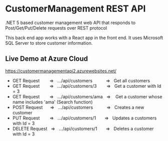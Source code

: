 # CustomerManagement REST API
.NET 5 based customer management web API that responds to Post/Get/Put/Delete requests over REST protocol

This back end app works with a React app in the front end. It uses Microsoft SQL Server to store customer information. 

## Live Demo at Azure Cloud
https://customermanagementapi2.azurewebsites.net/

- GET Request&nbsp;&nbsp;&nbsp;&nbsp;&nbsp;&nbsp;&nbsp;&nbsp;=>&nbsp;&nbsp;&nbsp;.../api/customers &nbsp;&nbsp;&nbsp;&nbsp;&nbsp;&nbsp;&nbsp;&nbsp;&nbsp;&nbsp;=>&nbsp;&nbsp;&nbsp;Get all customers
- GET Request&nbsp;&nbsp;&nbsp;&nbsp;&nbsp;&nbsp;&nbsp;&nbsp;=>&nbsp;&nbsp;&nbsp;.../api/customers/3 &nbsp;&nbsp;&nbsp;&nbsp;&nbsp;&nbsp;&nbsp;=>&nbsp;&nbsp;&nbsp;Get a customer with Id = 3
- GET Request&nbsp;&nbsp;&nbsp;&nbsp;&nbsp;&nbsp;&nbsp;&nbsp;=>&nbsp;&nbsp;&nbsp;.../api/customers/ama &nbsp;&nbsp;=> &nbsp;&nbsp;&nbsp;Get a customer whose name includes 'ama' (Search function)
- POST Request&nbsp;&nbsp;&nbsp;&nbsp;&nbsp;&nbsp;=>&nbsp;&nbsp;&nbsp;.../api/customers &nbsp;&nbsp;&nbsp;&nbsp;&nbsp;&nbsp;&nbsp;&nbsp;&nbsp;&nbsp;=>&nbsp;&nbsp;&nbsp;Creates a new customer
- PUT Request&nbsp;&nbsp;&nbsp;&nbsp;&nbsp;&nbsp;&nbsp;&nbsp;=>&nbsp;&nbsp;&nbsp;.../api/customers/1 &nbsp; &nbsp;&nbsp;&nbsp;&nbsp;=>&nbsp;&nbsp;&nbsp;Updates a customers with Id = 3
- DELETE Request&nbsp;&nbsp;&nbsp;=>&nbsp;&nbsp;&nbsp;.../api/customers/1 &nbsp;&nbsp;&nbsp;&nbsp;&nbsp;&nbsp;=>&nbsp;&nbsp;&nbsp;Deletes a customer with Id = 3
